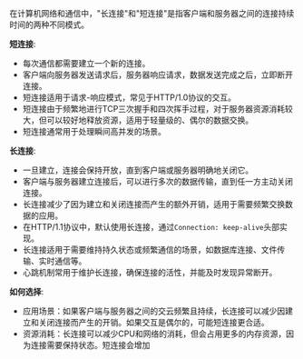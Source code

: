 在计算机网络和通信中，"长连接"和"短连接"是指客户端和服务器之间的连接持续时间的两种不同模式。

**短连接**:

- 每次通信都需要建立一个新的连接。
- 客户端向服务器发送请求后，服务器响应请求，数据发送完成之后，立即断开连接。
- 短连接适用于请求-响应模式，常见于HTTP/1.0协议的交互。
- 短连接由于频繁地进行TCP三次握手和四次挥手过程，对于服务器资源消耗较大，但可以较好地释放资源，适用于轻量级的、偶尔的数据交换。
- 短连接通常用于处理瞬间高并发的场景。

**长连接**:

- 一旦建立，连接会保持开放，直到客户端或服务器明确地关闭它。
- 客户端与服务器建立连接后，可以进行多次的数据传输，直到任一方主动关闭连接。
- 长连接减少了因为建立和关闭连接而产生的额外开销，适用于需要频繁交换数据的应用。
- 在HTTP/1.1协议中，默认使用长连接，通过`Connection: keep-alive`头部实现。
- 长连接适用于需要维持持久状态或频繁通信的场景，如数据库连接、文件传输、实时通信等。
- 心跳机制常用于维护长连接，确保连接的活性，并能及时发现异常断开。

**如何选择**:

- 应用场景：如果客户端与服务器之间的交云频繁且持续，长连接可以减少因建立和关闭连接而产生的开销。如果交互是偶尔的，可能短连接更合适。
- 资源消耗：长连接可以减少CPU和网络的消耗，但会占用更多的内存资源，因为连接需要保持状态。短连接会增加